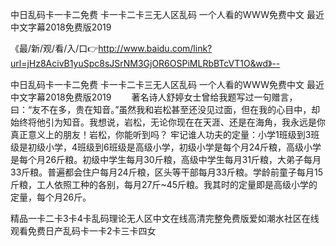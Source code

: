 中日乱码卡一卡二免费
卡一卡二卡三无人区乱码
一个人看的WWW免费中文
最近中文字幕2018免费版2019


《最/新/观/看/入/口👉http://www.baidu.com/link?url=jHz8AcivB1yuSpc8sJSrNM3GjOR6OSPiMLRbBTcVT1O&wd》--

中日乱码卡一卡二免费
卡一卡二卡三无人区乱码
一个人看的WWW免费中文
最近中文字幕2018免费版2019
　　著名诗人舒婷女士曾给我题写过一句赠言，曰：“友不在多，贵在知音。”虽然我和岩松甚至还没见过面，但在我的心目中，却始终将他引为知音。我想说，岩松，无论你现在在天涯、还是在海角，我永远是你真正意义上的朋友！岩松，你能听到吗？
牢记谁人功夫的定量：小学1班级到3班级是初级小学，4班级到6班级是高级小学，初级小学是每个月24斤粮，高级小学是每个月26斤粮。初级中学生每月30斤粮，高级中学生每月31斤粮，大弟子每月33斤粮。普遍都会住户每月24斤粮，区头等干部每月33斤粮。学龄前童子每月15斤粮，工人依照工种的各别，每月27斤~45斤粮。我其时的定量即是高级小学的定量，每个月26斤。





精品一卡二卡3卡4卡乱码理论无人区中文在线高清完整免费版爱如潮水社区在线观看免费日产乱码卡一卡2卡三卡四女
